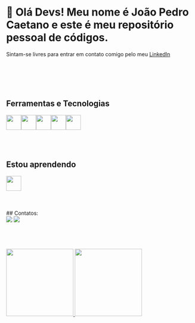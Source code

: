 <h1>👋 Olá Devs! Meu nome é João Pedro Caetano e este é meu repositório pessoal de códigos. </h1>

<p> Sintam-se livres para entrar em contato comigo pelo meu <a href="https://www.linkedin.com/in/caetanojpo/" target="_blank">LinkedIn</a>  </p> 
<br>
<br>
<br>
<br>
<h2> Ferramentas e Tecnologias </h2>

<img src="https://cdn.jsdelivr.net/gh/devicons/devicon/icons/javascript/javascript-original.svg" width="40" height="40"/><img src="https://cdn.jsdelivr.net/gh/devicons/devicon/icons/nodejs/nodejs-original.svg" width="40" height="40"/><img src="https://cdn.jsdelivr.net/gh/devicons/devicon/icons/typescript/typescript-original.svg" width="40" height="40"/><img src="https://cdn.jsdelivr.net/gh/devicons/devicon/icons/react/react-original.svg" width="40" height="40"/><img src="https://cdn.jsdelivr.net/gh/devicons/devicon/icons/csharp/csharp-original.svg" width="40" height="40"/>
<br>
<br>
<br>
<br>
## Estou aprendendo

<img src="https://cdn.jsdelivr.net/gh/devicons/devicon/icons/vuejs/vuejs-original.svg" width="40" height="40"/>
<br>
<br>
<br>
<br>
## Contatos:

<div>
<a href = "mailto:caetanojpo@gmail.com"><img src="https://img.shields.io/badge/Gmail-D14836?style=for-the-badge&logo=gmail&logoColor=white" target="_blank"></a>
<a href="https://www.linkedin.com/in/caetanojpo/" target="_blank"><img src="https://img.shields.io/badge/-LinkedIn-%230077B5?style=for-the-badge&logo=linkedin&logoColor=white" target="_blank"></a>   
</div>
<br>
<br>
<br>
<br>
<div>
<a href="https://github.com/caetanojpo">
<img height="180em" src="https://github-readme-stats.vercel.app/api/top-langs/?username=caetanojpo&layout=compact&langs_count=7&theme=dracula"/>
<img height="180em" src="https://github-readme-stats.vercel.app/api?username=caetanojpo&show_icons=true&theme=dracula&include_all_commits=true&count_private=true"/>
</div>
